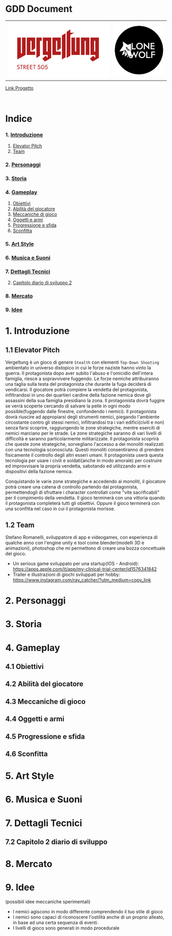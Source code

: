 # GDD Document
<table>
  <tr>
    <th>
        <img src="logo(Vergeltung).png" width="500"/>
    </th>
    <th>
        <img src="LogoStudio.png" width="250"/>
    </th>
  </tr>
</table>

<a title="https://github.com/RayCatcherS/Vergeltung"
href="https://github.com/RayCatcherS/Vergeltung" target="_blank" >
Link Progetto
</a>

&emsp;



# Indice  
### 1. [Introduzione](#1)  
 1. [Elevator Pitch](#1.1)  
 2. [Team](#1.2)

### 2. [Personaggi](#2) 

### 3. [Storia](#3) 

### 4. [Gameplay](#4) 
 1. [Obiettivi](#4.1)  
 2. [Abilità del giocatore](#4.2)
 3. [Meccaniche di gioco](#4.3)
 4. [Oggetti e armi](#4.4)
 5. [Progressione e sfida](#4.5)
 6. [Sconfitta](#4.6)

### 5. [Art Style](#5) 

### 6. [Musica e Suoni](#6) 

### 7. [Dettagli Tecnici](#7)
  2. [Capitolo diario di sviluppo 2](#7.1) 

### 8. [Mercato](#8)

### 9. [Idee](#9)


# <span id = "1">1. Introduzione</span> 
## <span id = "1.1">1.1 Elevator Pitch
Vergeltung è un gioco di genere `Stealth` con elementi `Top-Down Shooting` ambientato in universo distopico in cui le forze naziste hanno vinto la guerra.
Il protagonista dopo aver subito l'abuso e l'omicidio dell'intera famiglia, riesce a sopravvivere fuggendo. Le forze nemiche attribuiranno una taglia
sulla testa del protagonista che durante la fuga deciderà di vendicarsi.
Il giocatore potrà compiere la vendetta del protagonista, infiltrandosi in uno dei quartieri cardine della fazione nemica dove gli assassini della sua famiglia presidiano la zona.
Il protagonista dovrà fuggire se verrà scoperte cercando di salvare la pelle in ogni modo possible(fuggendo dalle finestre, confondendo i nemici).
Il protagonista dovrà riuscire ad appropiarsi degli strumenti nemici, piegando l'ambiente circostante contro gli stessi nemici, infiltrandosi tra i
vari edifici(civili e non) senza farsi scoprire,  raggiungendo le zone strategiche, mentre eserciti di nemici marciano per le strade.
Le zone strategiche saranno di vari livelli di difficoltà e saranno particolarmente militarizzate. Il protagonista scoprirà che queste zone strategiche,
sorvegliano l'accesso a dei monoliti realizzati con una tecnologia sconosciuta. Questi monoliti consentiranno di prendere fisicamente il controllo degli altri 
esseri umani. Il protagonista userà questa tecnologia per usare i civili e soldati(anche in modo amorale) per costruire ed improvvisare la propria vendetta,
sabotando ed utilizzando armi e dispositivi della fazione nemica.


Conquistando le varie zone strategiche e accedendo ai monoliti, il giocatore potrà creare una catena di controllo partendo dal protagonista,
permettendogli di sfruttare i character controllati come "vite sacrificabili" per il compimento della vendetta. Il gioco terminerà con una vittoria
quando il protagonista completerà tutti gli obiettivi. Oppure il gioco terminerà con una sconfitta nel caso in cui il protagonista morisse.



## <span id = "1.2">1.2 Team
Stefano Romanelli, sviluppatore di app e videogames, con esperienza di qualche anno con l'engine unity e tool come
blender(modelli 3D e animazioni), photoshop che mi permettono di creare una bozza concettuale del gioco.
- Un serious game sviluppato per una startup(IOS - Android): https://apps.apple.com/it/app/my-clinical-trial-center/id1576341842
- Trailer e illustrazioni di giochi sviluppati per hobby: https://www.instagram.com/ray_catcher/?utm_medium=copy_link



# <span id = "2">2. Personaggi</span>


# <span id = "3">3. Storia</span>


# <span id = "4">4. Gameplay</span>
  ## <span id = "4.1">4.1 Obiettivi</span>
  ## <span id = "4.2">4.2 Abilità del giocatore</span>
  ## <span id = "4.3">4.3 Meccaniche di gioco</span>
  ## <span id = "4.4">4.4 Oggetti e armi</span>
  ## <span id = "4.5">4.5 Progressione e sfida</span>
  ## <span id = "4.6">4.6 Sconfitta</span>


# <span id = "5">5. Art Style</span>

# <span id = "6">6. Musica e Suoni</span>

# <span id = "7">7. Dettagli Tecnici</span>
  ## <span id = "7.2">7.2 Capitolo 2 diario di sviluppo</span>


# <span id = "8">8. Mercato</span>



# <span id = "9">9. Idee</span>
(possibili idee meccaniche sperimentali)
- I nemici agiscono in modo differente comprendendo il tuo stile di gioco
- I nemici sono capaci di riconoscere l'ostilità anche di un proprio alleato, in base ad una certa sequenza di eventi.
- I livelli di gioco sono generati in modo procedurale
